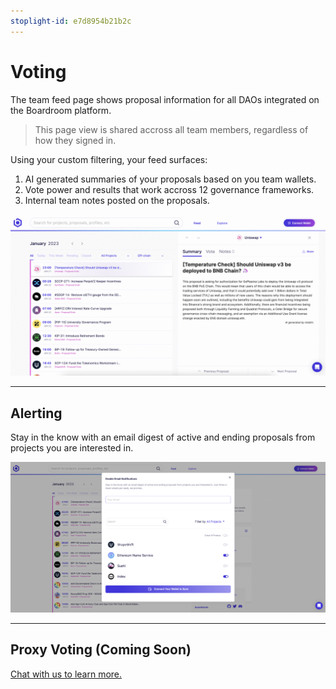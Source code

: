 ```yaml
---
stoplight-id: e7d8954b21b2c
---
```


# Voting

The team feed page shows proposal information for all DAOs integrated on the Boardroom platform. 

> This page view is shared accross all team members, regardless of how they signed in.

Using your custom filtering, your feed surfaces:

1. AI generated summaries of your proposals based on you team wallets.
2. Vote power and results that work accross 12 governance frameworks.
3. Internal team notes posted on the proposals.

![image.png](../../assets/images/ivQg9Y77MI.gif)

***

## Alerting

Stay in the know with an email digest of active and ending proposals from projects you are interested in.

![image.png](../../assets/images/image-81.png)

***

## Proxy Voting (Coming Soon)

[Chat with us to learn more.](https://calendly.com/kevinnielsen/boardroom-teams-overview)